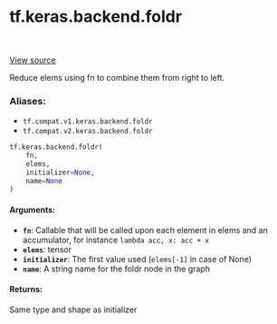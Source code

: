 <div itemscope itemtype="http://developers.google.com/ReferenceObject">
<meta itemprop="name" content="tf.keras.backend.foldr" />
<meta itemprop="path" content="Stable" />
</div>

# tf.keras.backend.foldr

<!-- Insert buttons -->

<table class="tfo-notebook-buttons tfo-api" align="left">
</table>

<a target="_blank" href="/code/stable/tensorflow/python/keras/backend.py">View source</a>



<!-- Start diff -->
Reduce elems using fn to combine them from right to left.

### Aliases:

* `tf.compat.v1.keras.backend.foldr`
* `tf.compat.v2.keras.backend.foldr`


``` python
tf.keras.backend.foldr(
    fn,
    elems,
    initializer=None,
    name=None
)
```



<!-- Placeholder for "Used in" -->


#### Arguments:


* <b>`fn`</b>: Callable that will be called upon each element in elems and an
    accumulator, for instance `lambda acc, x: acc + x`
* <b>`elems`</b>: tensor
* <b>`initializer`</b>: The first value used (`elems[-1]` in case of None)
* <b>`name`</b>: A string name for the foldr node in the graph


#### Returns:

Same type and shape as initializer
